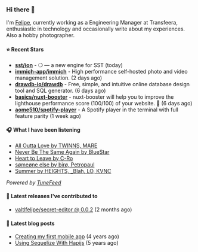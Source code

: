### Hi there 👋

I'm [Felipe](https://felipevm.com), currently working as a Engineering Manager at Transfeera, enthusiastic in technology and occasionally write about my experiences. Also a hobby photographer.

#### ⭐ Recent Stars
- **[sst/ion](https://github.com/sst/ion)** - ❍ — a new engine for SST (today)
- **[immich-app/immich](https://github.com/immich-app/immich)** - High performance self-hosted photo and video management solution. (2 days ago)
- **[drawdb-io/drawdb](https://github.com/drawdb-io/drawdb)** - Free, simple, and intuitive online database design tool and SQL generator. (6 days ago)
- **[basics/nuxt-booster](https://github.com/basics/nuxt-booster)** - nuxt-booster will help you to improve the lighthouse performance score (100/100) of your website. 🚀 (6 days ago)
- **[aome510/spotify-player](https://github.com/aome510/spotify-player)** - A Spotify player in the terminal with full feature parity (1 week ago)

#### 🎧 What I have been listening
- [All Outta Love by TWINNS, MARE](https://open.spotify.com/track/4kyGk2XnFgEjAOJScnnAjd)
- [Never Be The Same Again by BlueStar](https://open.spotify.com/track/1ilT0hMNhuh8mqR6PmdxwO)
- [Heart to Leave by C-Ro](https://open.spotify.com/track/3vFkDhZKK5FxRlBZNFyOKw)
- [sømeøne else by birø, Petropaul](https://open.spotify.com/track/1zVm1hrbhskdc6JSI33wvh)
- [Summer by HEIGHTS, _Blah, LO, KVNC](https://open.spotify.com/track/21JG3l00mEcIqe6oj6m9qH)

_Powered by [TuneFeed](https://tunefeed.app?ref=valtlfelipe-gh-profile)_ 

#### 🚀 Latest releases I've contributed to


- [valtlfelipe/secret-editor @ 0.0.2](https://github.com/valtlfelipe/secret-editor/releases/tag/0.0.2) (2 months ago)

#### 📄 Latest blog posts
- [Creating my first mobile app](https://felipevm.com/posts/creating-my-first-mobile-app/) (4 years ago)
- [Using Sequelize With Hapijs](https://felipevm.com/posts/using-sequelize-with-hapijs/) (5 years ago)
